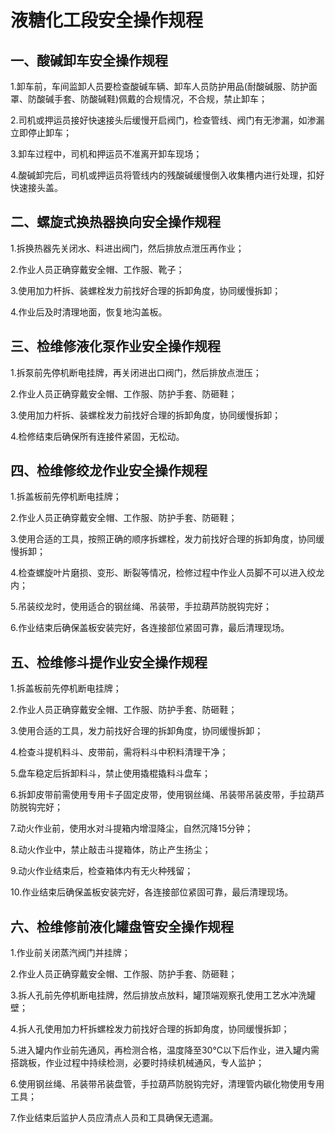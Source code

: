 # 液糖化工段安全操作规程

## 一、酸碱卸车安全操作规程

1.卸车前，车间监卸人员要检查酸碱车辆、卸车人员防护用品(耐酸碱服、防护面罩、防酸碱手套、防酸碱鞋)佩戴的合规情况，不合规，禁止卸车；

2.司机或押运员接好快速接头后缓慢开启阀门，检查管线、阀门有无渗漏，如渗漏立即停止卸车；

3.卸车过程中，司机和押运员不准离开卸车现场；

4.酸碱卸完后，司机或押运员将管线内的残酸碱缓慢倒入收集槽内进行处理，扣好快速接头盖。

## 二、螺旋式换热器换向安全操作规程

1.拆换热器先关闭水、料进出阀门，然后排放点泄压再作业；

2.作业人员正确穿戴安全帽、工作服、靴子；

3.使用加力杆拆、装螺栓发力前找好合理的拆卸角度，协同缓慢拆卸；

4.作业后及时清理地面，恢复地沟盖板。

## 三、检维修液化泵作业安全操作规程

1.拆泵前先停机断电挂牌，再关闭进出口阀门，然后排放点泄压；

2.作业人员正确穿戴安全帽、工作服、防护手套、防砸鞋；

3.使用加力杆拆、装螺栓发力前找好合理的拆卸角度，协同缓慢拆卸；

4.检修结束后确保所有连接件紧固，无松动。

## 四、检维修绞龙作业安全操作规程

1.拆盖板前先停机断电挂牌；

2.作业人员正确穿戴安全帽、工作服、防护手套、防砸鞋；

3.使用合适的工具，按照正确的顺序拆螺栓，发力前找好合理的拆卸角度，协同缓慢拆卸；

4.检查螺旋叶片磨损、变形、断裂等情况，检修过程中作业人员脚不可以进入绞龙内；

5.吊装绞龙时，使用适合的钢丝绳、吊装带，手拉葫芦防脱钩完好；

6.作业结束后确保盖板安装完好，各连接部位紧固可靠，最后清理现场。

## 五、检维修斗提作业安全操作规程

1.拆盖板前先停机断电挂牌；

2.作业人员正确穿戴安全帽、工作服、防护手套、防砸鞋；

3.使用合适的工具，发力前找好合理的拆卸角度，协同缓慢拆卸；

4.检查斗提机料斗、皮带前，需将料斗中积料清理干净；

5.盘车稳定后拆卸料斗，禁止使用撬棍撬料斗盘车；

6.拆卸皮带前需使用专用卡子固定皮带，使用钢丝绳、吊装带吊装皮带，手拉葫芦防脱钩完好；

7.动火作业前，使用水对斗提箱内增湿降尘，自然沉降15分钟；

8.动火作业中，禁止敲击斗提箱体，防止产生扬尘；

9.动火作业结束后，检查箱体内有无火种残留；

10.作业结束后确保盖板安装完好，各连接部位紧固可靠，最后清理现场。

## 六、检维修前液化罐盘管安全操作规程

1.作业前关闭蒸汽阀门并挂牌；

2.作业人员正确穿戴安全帽、工作服、防护手套、防砸鞋；

3.拆人孔前先停机断电挂牌，然后排放点放料，罐顶端观察孔使用工艺水冲洗罐壁；

4.拆人孔使用加力杆拆螺栓发力前找好合理的拆卸角度，协同缓慢拆卸；

5.进入罐内作业前先通风，再检测合格，温度降至30℃以下后作业，进入罐内需搭跳板，作业过程中持续检测，必要时持续机械通风，专人监护；

6.使用钢丝绳、吊装带吊装盘管，手拉葫芦防脱钩完好，清理管内碳化物使用专用工具；

7.作业结束后监护人员应清点人员和工具确保无遗漏。
